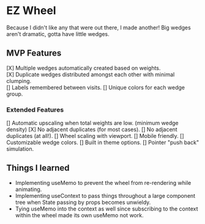 # EZ Wheel
Because I didn't like any that were out there, I made another!
Big wedges aren't dramatic, gotta have little wedges.

## MVP Features
[X] Multiple wedges automatically created based on weights.  
[X] Duplicate wedges distributed amongst each other with minimal clumping.  
[] Labels remembered between visits.
[] Unique colors for each wedge group.

### Extended Features
[] Automatic upscaling when total weights are low. (minimum wedge density)
[X] No adjacent duplicates (for most cases).
[] No adjacent duplicates (at all!).
[] Wheel scaling with viewport.
[] Mobile friendly.
[] Customizable wedge colors.
[] Built in theme options.
[] Pointer "push back" simulation.

## Things I learned
- Implementing useMemo to prevent the wheel from re-rendering while animating.
- Implementing useContext to pass things throughout a large component tree when State passing by props becomes unwieldy.
- Tying useMemo into the context as well since subscribing to the context within the wheel made its own useMemo not work.